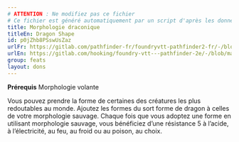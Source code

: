 ```yaml
---
# ATTENTION : Ne modifiez pas ce fichier
# Ce fichier est généré automatiquement par un script d'après les données du module Foundry VTT officiel et de sa traduction
title: Morphologie draconique
titleEn: Dragon Shape
id: p0jZhb8PSswUsZaz
urlFr: https://gitlab.com/pathfinder-fr/foundryvtt-pathfinder2-fr/-/blob/master/data/feats/p0jZhb8PSswUsZaz.htm
urlEn: https://gitlab.com/hooking/foundry-vtt---pathfinder-2e/-/blob/master/packs/data/feats.db/dragon-shape.json
group: feats
layout: dons
---
```

**Prérequis** Morphologie volante

Vous pouvez prendre la forme de certaines des créatures les plus redoutables au monde. Ajoutez les formes du sort forme de dragon à celles de votre morphologie sauvage. Chaque fois que vous adoptez une forme en utilisant morphologie sauvage, vous bénéficiez d’une résistance 5 à l’acide, à l’électricité, au feu, au froid ou au poison, au choix.


